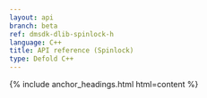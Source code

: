 ```yaml
---
layout: api
branch: beta
ref: dmsdk-dlib-spinlock-h
language: C++
title: API reference (Spinlock)
type: Defold C++
---
```

{% include anchor_headings.html html=content %}
